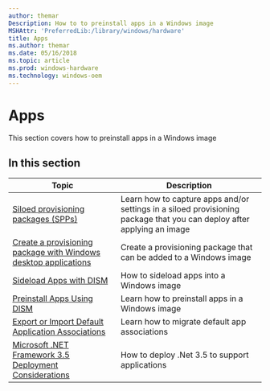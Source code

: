 ```yaml
---
author: themar
Description: How to to preinstall apps in a Windows image
MSHAttr: 'PreferredLib:/library/windows/hardware'
title: Apps
ms.author: themar
ms.date: 05/16/2018
ms.topic: article
ms.prod: windows-hardware
ms.technology: windows-oem
---
```


# Apps

This section covers how to preinstall apps in a Windows image

## In this section

| Topic | Description |
|  --- | ---  |
| [Siloed provisioning packages (SPPs)](desktop/siloed-provisioning-packages.md) | Learn how to capture apps and/or settings in a siloed provisioning package that you can deploy after applying an image |
| [Create a provisioning package with Windows desktop applications](desktop/combine-provisioning-packages-into-a-new-image.md) | Create a provisioning package that can be added to a Windows image |
| [Sideload Apps with DISM](desktop/sideload-apps-with-dism-s14.md) | How to sideload apps into a Windows image |
| [Preinstall Apps Using DISM](desktop/preinstall-apps-using-dism.md) | Learn how to preinstall apps in a Windows image |
| [Export or Import Default Application Associations](desktop/export-or-import-default-application-associations.md) | Learn how to migrate default app associations |
| [Microsoft .NET Framework 3.5 Deployment Considerations](desktop/microsoft-net-framework-35-deployment-considerations.md) | How to deploy .Net 3.5 to support applications |